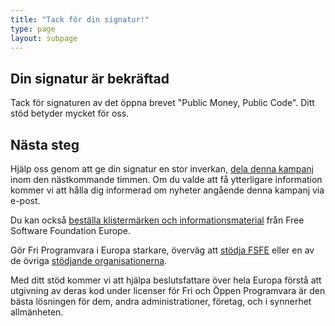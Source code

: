 ```yaml
---
title: "Tack för din signatur!"
type: page
layout: subpage
---
```


## Din signatur är bekräftad

Tack för signaturen av det öppna brevet "Public Money, Public Code". Ditt stöd
betyder mycket för oss.

## Nästa steg

Hjälp oss genom att ge din signatur en stor inverkan, [dela denna kampanj]( ../../#spread)
inom den nästkommande timmen. Om du valde att få ytterligare information kommer
vi att hålla dig informerad om nyheter angående denna kampanj via e-post.

Du kan också [beställa klistermärken och informationsmaterial](https://fsfe.org/promo#pmpc) från Free
Software Foundation Europe.

Gör Fri Programvara i Europa starkare, överväg att [stödja FSFE](https://fsfe.org/donate/?pmpc) eller en av
de övriga [stödjande organisationerna](../../#organisations).

Med ditt stöd kommer vi att hjälpa beslutsfattare över hela Europa förstå att
utgivning av deras kod under licenser för Fri och Öppen Programvara är den
bästa lösningen för dem, andra administrationer, företag, och i synnerhet
allmänheten.
